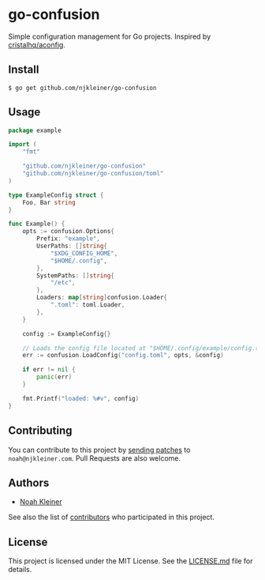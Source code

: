 # go-confusion

Simple configuration management for Go projects. Inspired by [cristalhq/aconfig](https://github.com/cristalhq/aconfig).

## Install

`$ go get github.com/njkleiner/go-confusion`

## Usage

```go
package example

import (
    "fmt"

    "github.com/njkleiner/go-confusion"
    "github.com/njkleiner/go-confusion/toml"
)

type ExampleConfig struct {
    Foo, Bar string
}

func Example() {
    opts := confusion.Options{
        Prefix: "example",
        UserPaths: []string{
            "$XDG_CONFIG_HOME",
            "$HOME/.config",
        },
        SystemPaths: []string{
            "/etc",
        },
        Loaders: map[string]confusion.Loader{
            ".toml": toml.Loader,
        },
    }

    config := ExampleConfig{}

    // Loads the config file located at "$HOME/.config/example/config.toml"
    err := confusion.LoadConfig("config.toml", opts, &config)

    if err != nil {
        panic(err)
    }

    fmt.Printf("loaded: %#v", config)
}
```

## Contributing

You can contribute to this project by [sending patches](https://git-send-email.io) to `noah@njkleiner.com`. Pull Requests are also welcome.

## Authors

* [Noah Kleiner](https://github.com/njkleiner)

See also the list of [contributors](https://github.com/njkleiner/go-confusion/contributors) who participated in this project.

## License

This project is licensed under the MIT License. See the [LICENSE.md](LICENSE.md) file for details.
